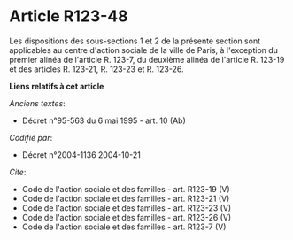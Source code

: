 # Article R123-48

Les dispositions des sous-sections 1 et 2 de la présente section sont applicables au centre d'action sociale de la ville de
Paris, à l'exception du premier alinéa de l'article R. 123-7, du deuxième alinéa de l'article R. 123-19 et des articles R.
123-21, R. 123-23 et R. 123-26.

**Liens relatifs à cet article**

_Anciens textes_:

  - Décret n°95-563 du 6 mai 1995 - art. 10 (Ab)

_Codifié par_:

  - Décret n°2004-1136 2004-10-21

_Cite_:

  - Code de l'action sociale et des familles - art. R123-19 (V)
  - Code de l'action sociale et des familles - art. R123-21 (V)
  - Code de l'action sociale et des familles - art. R123-23 (V)
  - Code de l'action sociale et des familles - art. R123-26 (V)
  - Code de l'action sociale et des familles - art. R123-7 (V)
